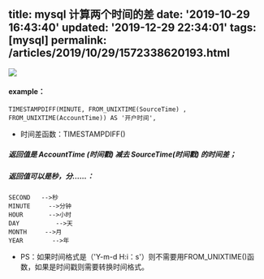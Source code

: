 title: mysql 计算两个时间的差
date: '2019-10-29 16:43:40'
updated: '2019-12-29 22:34:01'
tags: [mysql]
permalink: /articles/2019/10/29/1572338620193.html
---
![](https://img.hacpai.com/bing/20171210.jpg?imageView2/1/w/960/h/540/interlace/1/q/100)

#### example：
	TIMESTAMPDIFF(MINUTE, FROM_UNIXTIME(SourceTime) , FROM_UNIXTIME(AccountTime)) AS '开户时间',

 - 时间差函数：TIMESTAMPDIFF()

##### 返回值是 AccountTime (时间戳)  减去  SourceTime(时间戳) 的时间差；

##### 返回值可以是秒，分……：
	SECOND   -->秒 
	MINUTE     -->分钟 
	HOUR       -->小时
	DAY          -->天 
	MONTH     -->月 
	YEAR        -->年

- PS：如果时间格式是（'Y-m-d H:i：s'）则不需要用FROM_UNIXTIME()函数，如果是时间戳则需要转换时间格式。
